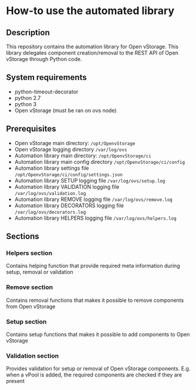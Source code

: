 # How-to use the automated library

## Description

This repository contains the automation library for Open vStorage.
This library delegates component creation/removal to the REST API of Open vStorage through Python code.

## System requirements

- python-timeout-decorator
- python 2.7
- python 3
- Open vStorage (must be ran on ovs node)

## Prerequisites

- Open vStorage main directory: `/opt/OpenvStorage`
- Open vStorage logging directory `/var/log/ovs`
- Automation library main directory: `/opt/OpenvStorage/ci`
- Automation library main config directory `/opt/OpenvStorage/ci/config`
- Automation library settings file `/opt/OpenvStorage/ci/config/settings.json`
- Automation library SETUP logging file `/var/log/ovs/setup.log`
- Automation library VALIDATION logging file `/var/log/ovs/validation.log`
- Automation library REMOVE logging file `/var/log/ovs/remove.log`
- Automation library DECORATORS logging file `/var/log/ovs/decorators.log`
- Automation library HELPERS logging file `/var/log/ovs/helpers.log`

## Sections

### Helpers section
Contains helping function that provide required meta information during setup, removal or validation

### Remove section
Contains removal functions that makes it possible to remove components from Open vStorage

### Setup section
Contains setup functions that makes it possible to add components to Open vStorage

### Validation section
Provides validation for setup or removal of Open vStorage components. 
E.g. when a vPool is added, the required components are checked if they are present

